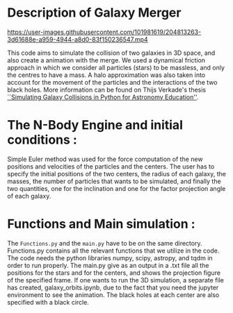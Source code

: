 # Description of Galaxy Merger

https://user-images.githubusercontent.com/101981619/204813263-3d61688e-a959-4944-a8d0-83f150236547.mp4



This code aims to simulate the collision of two galaxies in 3D space,
and also create a animation with the merge. 
We used a dynamical friction approach in which we consider all 
particles (stars) to be massless, and only the centres to have a mass. 
A halo approximation was also taken into account
for the movement of the particles and the interactions of the two black holes. More information can be found on Thijs Verkade's thesis [``Simulating Galaxy Collisions in Python
for Astronomy Education''](https://fse.studenttheses.ub.rug.nl/22594/1/bAST_2020_VerkadeT.pdf).

# The N-Body Engine and initial conditions :
Simple Euler method was used for the force computation
of the new positions and velocities of the particles and the centers. 
The user has to specify the initial positions of the two centers, 
the radius of each galaxy, the masses, the number of particles that wants to be simulated, 
and finally the two quantities, one for the inclination 
and one for the factor projection angle of each galaxy.



# Functions and Main simulation :

The `Functions.py` and the `main.py` have to be on the same directory. 
Functions.py contains all the relevant functions that we utilize in the code.
The code needs the python libraries numpy, scipy, astropy, and tqdm in order 
to run properly. The main.py give as an output in a .txt file all the positions 
for the stars and for the centers, and shows the projection figure of the specified frame. 
If one wants to run the 3D simulation, a separate file has created, galaxy_orbits.ipynb, due to the fact 
that you need the jupyter environment to see the animation. The black holes 
at each center are also specified with a black circle. 



